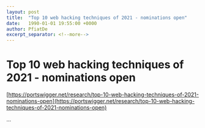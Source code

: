 ```yaml
---
layout: post
title:  "Top 10 web hacking techniques of 2021 - nominations open"
date:   1990-01-01 19:55:00 +0000
author: PfiatDe
excerpt_separator: <!--more-->
---
```


# Top 10 web hacking techniques of 2021 - nominations open

[https://portswigger.net/research/top-10-web-hacking-techniques-of-2021-nominations-open](https://portswigger.net/research/top-10-web-hacking-techniques-of-2021-nominations-open)

...
<!--more-->
